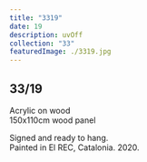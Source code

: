 ```yaml
---
title: "3319"
date: 19
description: uvOff
collection: "33"
featuredImage: ./3319.jpg
---
```



## 33/19

Acrylic on wood<br/>
150x110cm wood panel

Signed and ready to hang.<br/>
Painted in El REC, Catalonia. 2020.